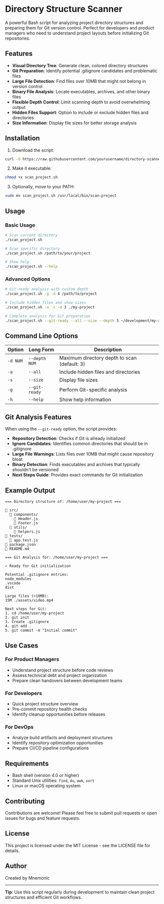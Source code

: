# Directory Structure Scanner

A powerful Bash script for analyzing project directory structures and preparing them for Git version control. Perfect for developers and product managers who need to understand project layouts before initializing Git repositories.

## Features

- **Visual Directory Tree**: Generate clean, colored directory structures
- **Git Preparation**: Identify potential .gitignore candidates and problematic files
- **Large File Detection**: Find files over 10MB that might not belong in version control
- **Binary File Analysis**: Locate executables, archives, and other binary files
- **Flexible Depth Control**: Limit scanning depth to avoid overwhelming output
- **Hidden Files Support**: Option to include or exclude hidden files and directories
- **Size Information**: Display file sizes for better storage analysis

## Installation

1. Download the script:
```bash
curl -O https://raw.githubusercontent.com/yourusername/directory-scanner/main/scan_project.sh
```

2. Make it executable:
```bash
chmod +x scan_project.sh
```

3. Optionally, move to your PATH:
```bash
sudo mv scan_project.sh /usr/local/bin/scan-project
```

## Usage

### Basic Usage
```bash
# Scan current directory
./scan_project.sh

# Scan specific directory
./scan_project.sh /path/to/your/project

# Show help
./scan_project.sh --help
```

### Advanced Options
```bash
# Git-ready analysis with custom depth
./scan_project.sh -g -d 4 /path/to/project

# Include hidden files and show sizes
./scan_project.sh -a -s -d 3 ./my-project

# Complete analysis for Git preparation
./scan_project.sh --git-ready --all --size --depth 5 ~/development/my-app
```

## Command Line Options

| Option | Long Form | Description |
|--------|-----------|-------------|
| `-d NUM` | `--depth NUM` | Maximum directory depth to scan (default: 3) |
| `-a` | `--all` | Include hidden files and directories |
| `-s` | `--size` | Display file sizes |
| `-g` | `--git-ready` | Perform Git-specific analysis |
| `-h` | `--help` | Show help information |

## Git Analysis Features

When using the `--git-ready` option, the script provides:

- **Repository Detection**: Checks if Git is already initialized
- **Ignore Candidates**: Identifies common directories that should be in .gitignore
- **Large File Warnings**: Lists files over 10MB that might cause repository bloat
- **Binary Detection**: Finds executables and archives that typically shouldn't be versioned
- **Next Steps Guide**: Provides exact commands for Git initialization

## Example Output

```
=== Directory structure of: /home/user/my-project ===

📁 src/
  📁 components/
    📄 Header.js
    📄 Footer.js
  📁 utils/
    📄 helpers.js
📁 tests/
  📄 app.test.js
📄 package.json
📄 README.md

=== Git Analysis for: /home/user/my-project ===

✓ Ready for Git initialization

Potential .gitignore entries:
node_modules
.vscode
dist

Large files (>10MB):
15M ./assets/video.mp4

Next steps for Git:
1. cd /home/user/my-project
2. git init
3. Create .gitignore
4. git add .
5. git commit -m "Initial commit"
```

## Use Cases

### For Product Managers
- Understand project structure before code reviews
- Assess technical debt and project organization
- Prepare clean handovers between development teams

### For Developers
- Quick project structure overview
- Pre-commit repository health checks
- Identify cleanup opportunities before releases

### For DevOps
- Analyze build artifacts and deployment structures
- Identify repository optimization opportunities
- Prepare CI/CD pipeline configurations

## Requirements

- Bash shell (version 4.0 or higher)
- Standard Unix utilities: `find`, `du`, `awk`, `sort`
- Linux or macOS operating system

## Contributing

Contributions are welcome! Please feel free to submit pull requests or open issues for bugs and feature requests.

## License

This project is licensed under the MIT License - see the LICENSE file for details.

## Author

Created by Mnemonic

---

**Tip**: Use this script regularly during development to maintain clean project structures and efficient Git workflows.
